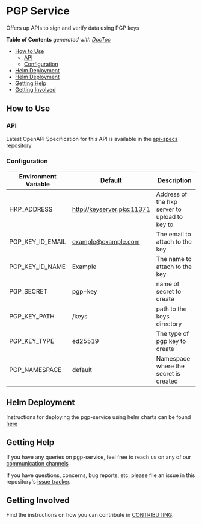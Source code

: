 # PGP Service
Offers up APIs to sign and verify data using PGP keys
<!-- START doctoc generated TOC please keep comment here to allow auto update -->
<!-- DON'T EDIT THIS SECTION, INSTEAD RE-RUN doctoc TO UPDATE -->
**Table of Contents**  *generated with [DocToc](https://github.com/thlorenz/doctoc)*

- [How to Use](#how-to-use)
  - [API](#api)
  - [Configuration](#configuration)
- [Helm Deployment](#helm-deployment)
- [Helm Deployment](#helm-deployment)
- [Getting Help](#getting-help)
- [Getting Involved](#getting-involved)

<!-- END doctoc generated TOC please keep comment here to allow auto update -->

## How to Use

### API

Latest OpenAPI Specification for this API is available in the [api-specs repository](https://github.com/DBOMproject/api-specs/tree/master/pgp-service)

### Configuration

| Environment Variable | Default                    | Description                                   |
|----------------------|----------------------------|-----------------------------------------------|
| HKP_ADDRESS          | http://keyserver.pks:11371 | Address of the hkp server to upload to key to |
| PGP_KEY_ID_EMAIL     | example@example.com        | The email to attach to the key                |
| PGP_KEY_ID_NAME      | Example                    | The name to attach to the key                 |
| PGP_SECRET           | pgp-key                    | name of secret to create                      |
| PGP_KEY_PATH         | /keys                      | path to the keys directory                    |
| PGP_KEY_TYPE         | ed25519                    | The type of pgp key to create                 |
| PGP_NAMESPACE        | default                    | Namespace where the secret is created         |

## Helm Deployment

Instructions for deploying the pgp-service using helm charts can be found [here](https://github.com/DBOMproject/deployments/tree/master/charts/pgp-service/README.md)

## Getting Help

If you have any queries on pgp-service, feel free to reach us on any of our [communication channels](https://github.com/DBOMproject/community/blob/master/COMMUNICATION.md) 

If you have questions, concerns, bug reports, etc, please file an issue in this repository's [issue tracker](https://github.com/DBOMproject/pgp-service/issues).

## Getting Involved

Find the instructions on how you can contribute in [CONTRIBUTING](CONTRIBUTING.md).

